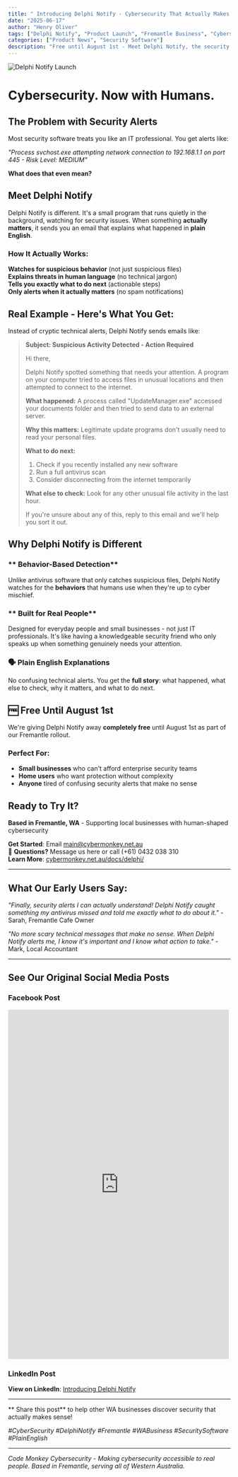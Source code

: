 ```yaml
---
title: " Introducing Delphi Notify - Cybersecurity That Actually Makes Sense"
date: "2025-06-17"
author: "Henry Oliver"
tags: ["Delphi Notify", "Product Launch", "Fremantle Business", "Cybersecurity Software"]
categories: ["Product News", "Security Software"]
description: "Free until August 1st - Meet Delphi Notify, the security monitoring tool that explains threats in plain English instead of confusing technical alerts."
---
```


![Delphi Notify Launch](/images/oh_the_hacks_web.jpg)

# **Cybersecurity. Now with Humans.** 

## **The Problem with Security Alerts**

Most security software treats you like an IT professional. You get alerts like:

*"Process svchost.exe attempting network connection to 192.168.1.1 on port 445 - Risk Level: MEDIUM"*

**What does that even mean?** 

## **Meet Delphi Notify** 

Delphi Notify is different. It's a small program that runs quietly in the background, watching for security issues. When something **actually matters**, it sends you an email that explains what happened in **plain English**.

### **How It Actually Works:**

 **Watches for suspicious behavior** (not just suspicious files)  
 **Explains threats in human language** (no technical jargon)  
 **Tells you exactly what to do next** (actionable steps)  
 **Only alerts when it actually matters** (no spam notifications)

## **Real Example - Here's What You Get:** 

Instead of cryptic technical alerts, Delphi Notify sends emails like:

> **Subject: Suspicious Activity Detected - Action Required**
> 
> Hi there,  
> 
> Delphi Notify spotted something that needs your attention. A program on your computer tried to access files in unusual locations and then attempted to connect to the internet.
> 
> **What happened:** A process called "UpdateManager.exe" accessed your documents folder and then tried to send data to an external server.
> 
> **Why this matters:** Legitimate update programs don't usually need to read your personal files.
> 
> **What to do next:**
> 1. Check if you recently installed any new software
> 2. Run a full antivirus scan
> 3. Consider disconnecting from the internet temporarily
> 
> **What else to check:** Look for any other unusual file activity in the last hour.
> 
> If you're unsure about any of this, reply to this email and we'll help you sort it out.

## **Why Delphi Notify is Different** 

### ** Behavior-Based Detection**
Unlike antivirus software that only catches suspicious files, Delphi Notify watches for the **behaviors** that humans use when they're up to cyber mischief.

### ** Built for Real People**
Designed for everyday people and small businesses - not just IT professionals. It's like having a knowledgeable security friend who only speaks up when something genuinely needs your attention.

### **🗣️ Plain English Explanations**
No confusing technical alerts. You get the **full story**: what happened, what else to check, why it matters, and what to do next.

## **🆓 Free Until August 1st**

We're giving Delphi Notify away **completely free** until August 1st as part of our Fremantle rollout.

### **Perfect For:**
- **Small businesses** who can't afford enterprise security teams
- **Home users** who want protection without complexity  
- **Anyone** tired of confusing security alerts that make no sense

## **Ready to Try It?** 

 **Based in Fremantle, WA** - Supporting local businesses with human-shaped cybersecurity

 **Get Started**: Email [main@cybermonkey.net.au](mailto:main@cybermonkey.net.au?subject=Delphi%20Notify%20Free%20Trial)  
💬 **Questions?** Message us here or call (+61) 0432 038 310  
 **Learn More**: [cybermonkey.net.au/docs/delphi/](https://cybermonkey.net.au/docs/delphi/)

---

## **What Our Early Users Say:**

*"Finally, security alerts I can actually understand! Delphi Notify caught something my antivirus missed and told me exactly what to do about it."* - Sarah, Fremantle Cafe Owner

*"No more scary technical messages that make no sense. When Delphi Notify alerts me, I know it's important and I know what action to take."* - Mark, Local Accountant

---

## **See Our Original Social Media Posts**

### Facebook Post
<iframe src="https://www.facebook.com/plugins/post.php?href=https%3A%2F%2Fwww.facebook.com%2Fcodemonkeycyber%2Fposts%2Fpfbid0jMWEmzxuSMkepkRvUMZm91qDSXrgEZFKaPX6Jhs8RUkq1SRqtVh3dooxuQVnPJdel&show_text=true&width=500" width="500" height="790" style="border:none;overflow:hidden" scrolling="no" frameborder="0" allowfullscreen="true" allow="autoplay; clipboard-write; encrypted-media; picture-in-picture; web-share"></iframe>

### LinkedIn Post
**View on LinkedIn**: [Introducing Delphi Notify](https://www.linkedin.com/posts/codemonkeycyber_introducing-delphi-notify-were-code-monkey-activity-7340576400090812416-73c5)

---

** Share this post** to help other WA businesses discover security that actually makes sense!

*#CyberSecurity #DelphiNotify #Fremantle #WABusiness #SecuritySoftware #PlainEnglish*

---

*Code Monkey Cybersecurity - Making cybersecurity accessible to real people. Based in Fremantle, serving all of Western Australia.*